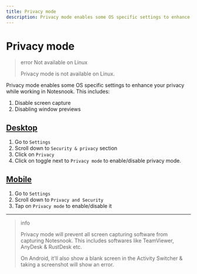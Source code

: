 ```yaml
---
title: Privacy mode
description: Privacy mode enables some OS specific settings to enhance your privacy while working in Notesnook.
---
```


# Privacy mode

> error Not available on Linux
>
> Privacy mode is not available on Linux.

Privacy mode enables some OS specific settings to enhance your privacy while working in Notesnook. This includes:

1. Disable screen capture
2. Disabling window previews

## [Desktop](#/tab/desktop)

1. Go to `Settings`
2. Scroll down to `Security & privacy` section
3. Click on `Privacy`
4. Click on toggle next to `Privacy mode` to enable/disable privacy mode.

## [Mobile](#/tab/mobile)

1. Go to `Settings`
2. Scroll down to `Privacy and Security`
3. Tap on `Privacy mode` to enable/disable it

---

> info
>
> Privacy mode will prevent all screen capturing software from capturing Notesnook. This includes softwares like TeamViewer, AnyDesk & RustDesk etc.
>
> On Android, it'll also show a blank screen in the Activity Switcher & taking a screenshot will show an error.
